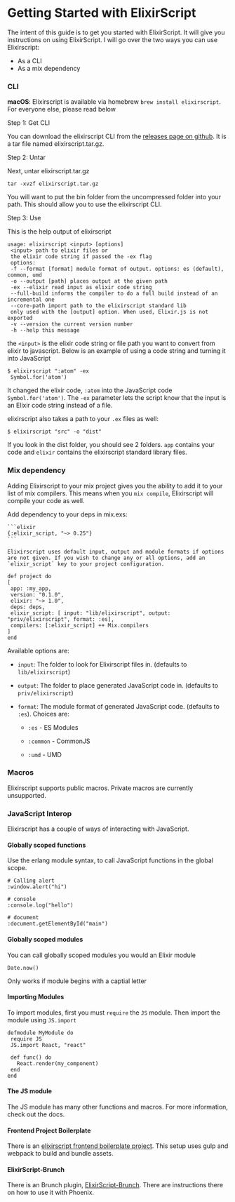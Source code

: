# Getting Started with ElixirScript

The intent of this guide is to get you started with ElixirScript. It will give you instructions on using ElixirScript. I will go over the two ways you can use Elixirscript:

*   As a CLI
*   As a mix dependency

### CLI

**macOS**: Elixirscript is available via homebrew `brew install elixirscript`. For everyone else, please read below

Step 1: Get CLI

You can download the elixirscript CLI from the [releases page on github](https://github.com/bryanjos/elixirscript/releases). It is a tar file named elixirscript.tar.gz.

Step 2: Untar

Next, untar elixirscript.tar.gz

    tar -xvzf elixirscript.tar.gz

You will want to put the bin folder from the uncompressed folder into your path. This should allow you to use the elixirscript CLI.

Step 3: Use

This is the help output of elixirscript

    usage: elixirscript <input> [options]
     <input> path to elixir files or
     the elixir code string if passed the -ex flag
     options:
     -f --format [format] module format of output. options: es (default), common, umd
     -o --output [path] places output at the given path
     -ex --elixir read input as elixir code string
     --full-build informs the compiler to do a full build instead of an incremental one
     --core-path import path to the elixirscript standard lib
     only used with the [output] option. When used, Elixir.js is not exported
     -v --version the current version number
     -h --help this message

the `<input>` is the elixir code string or file path you want to convert from elixir to javascript. Below is an example of using a code string and turning it into JavaScript

    $ elixirscript ":atom" -ex
     Symbol.for('atom')

It changed the elixir code, `:atom` into the JavaScript code `Symbol.for('atom')`. The `-ex` parameter lets the script know that the input is an Elixir code string instead of a file.

elixirscript also takes a path to your `.ex` files as well:

    $ elixirscript "src" -o "dist"

If you look in the dist folder, you should see 2 folders. `app` contains your code and `elixir` contains the elixirscript standard library files.

### Mix dependency

Adding Elixirscript to your mix project gives you the ability to add it to your list of mix compilers. This means when you `mix compile`, Elixirscript will compile your code as well.

Add dependency to your deps in mix.exs:

    ```elixir
    {:elixir_script, "~> 0.25"}
    ```

    Elixirscript uses default input, output and module formats if options are not given. If you wish to change any or all options, add an `elixir_script` key to your project configuration.

    def project do
    [
     app: :my_app,
     version: "0.1.0",
     elixir: "~> 1.0",
     deps: deps,
     elixir_script: [ input: "lib/elixirscript", output: "priv/elixirscript", format: :es],
     compilers: [:elixir_script] ++ Mix.compilers
    ]
    end

Available options are:

*   `input`: The folder to look for Elixirscript files in. (defaults to `lib/elixirscript`)

*   `output`: The folder to place generated JavaScript code in. (defaults to `priv/elixirscript`)

*   `format`: The module format of generated JavaScript code. (defaults to `:es`). Choices are:    

    *   `:es` - ES Modules

    *   `:common` - CommonJS

    *   `:umd` - UMD

### Macros

Elixirscript supports public macros. Private macros are currently unsupported.

### JavaScript Interop

Elixirscript has a couple of ways of interacting with JavaScript.

#### Globally scoped functions

Use the erlang module syntax, to call JavaScript functions in the global scope.

    # Calling alert
    :window.alert("hi")

    # console
    :console.log("hello")

    # document
    :document.getElementById("main")

#### Globally scoped modules

You can call globally scoped modules you would an Elixir module

    Date.now()

Only works if module begins with a captial letter

#### Importing Modules

To import modules, first you must `require` the `JS` module. Then import the module using `JS.import`

    defmodule MyModule do
     require JS
     JS.import React, "react"

     def func() do
       React.render(my_component)
     end
    end

#### The JS module

The JS module has many other functions and macros. For more information, check out the docs.

#### Frontend Project Boilerplate

There is an [elixirscript frontend boilerplate project](https://github.com/bryanjos/elixirscript-project-boilerplate). This setup uses gulp and webpack to build and bundle assets.

#### ElixirScript-Brunch

There is an Brunch plugin, [ElixirScript-Brunch](https://www.npmjs.com/package/elixirscript-brunch). There are instructions there on how to use it with Phoenix.